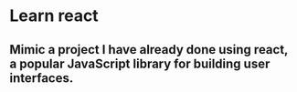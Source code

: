 # Learn react

## Mimic a project I have already done using react, a popular JavaScript library for building user interfaces.

